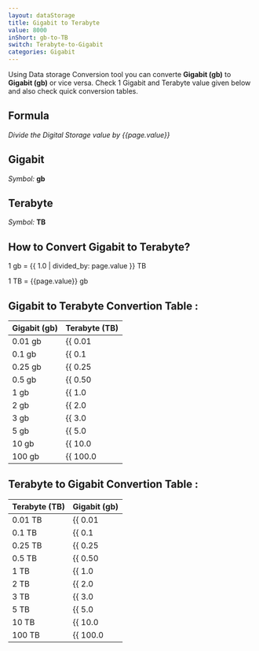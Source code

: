 ```yaml
---
layout: dataStorage
title: Gigabit to Terabyte
value: 8000
inShort: gb-to-TB
switch: Terabyte-to-Gigabit
categories: Gigabit
---
```


Using Data storage Conversion tool you can converte **Gigabit (gb)** to **Gigabit (gb)** or vice versa. Check 1 Gigabit and Terabyte value given below and also check quick conversion tables.

## Formula
*Divide the Digital Storage value by {{page.value}}*

## Gigabit
*Symbol:* **gb**

## Terabyte
*Symbol:* **TB**

## How to Convert Gigabit to Terabyte?

1 gb = {{ 1.0 | divided_by: page.value }} TB

1 TB = {{page.value}} gb


## Gigabit to Terabyte Convertion Table :

| Gigabit (gb) | Terabyte (TB) |
| ---- | ---- |
| 0.01 gb | {{ 0.01 | divided_by: page.value }} TB |
| 0.1 gb | {{ 0.1 | divided_by: page.value }} TB |
| 0.25 gb | {{ 0.25 | divided_by: page.value }} TB |
| 0.5 gb | {{ 0.50 | divided_by: page.value }} TB |
| 1 gb | {{ 1.0 | divided_by: page.value }} TB |
| 2 gb | {{ 2.0 | divided_by: page.value }} TB |
| 3 gb | {{ 3.0 | divided_by: page.value }} TB |
| 5 gb | {{ 5.0 | divided_by: page.value }} TB |
| 10 gb | {{ 10.0 | divided_by: page.value }} TB |
| 100 gb | {{ 100.0 | divided_by: page.value }} TB |

## Terabyte to Gigabit Convertion Table :

| Terabyte (TB) | Gigabit (gb) |
| ---- | ---- |
| 0.01 TB | {{ 0.01 | times: page.value }} gb |
| 0.1 TB | {{ 0.1 | times: page.value }} gb |
| 0.25 TB | {{ 0.25 | times: page.value }} gb |
| 0.5 TB | {{ 0.50 | times: page.value }} gb |
| 1 TB | {{ 1.0 | times: page.value }} gb |
| 2 TB | {{ 2.0 | times: page.value }} gb |
| 3 TB | {{ 3.0 | times: page.value }} gb |
| 5 TB | {{ 5.0 | times: page.value }} gb |
| 10 TB | {{ 10.0 | times: page.value }} gb |
| 100 TB | {{ 100.0 | times: page.value }} gb |


<script>
document.getElementById('selectInput')[10].selected = true
document.getElementById('selectOutput')[16].selected = true
</script>
